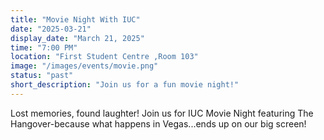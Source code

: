 ```yaml
---
title: "Movie Night With IUC"
date: "2025-03-21" 
display_date: "March 21, 2025"
time: "7:00 PM"
location: "First Student Centre ,Room 103"
image: "/images/events/movie.png"
status: "past"
short_description: "Join us for a fun movie night!"
---
```


Lost memories, found laughter!
Join us for IUC Movie Night featuring The Hangover-because what happens in Vegas...ends up on our big screen!